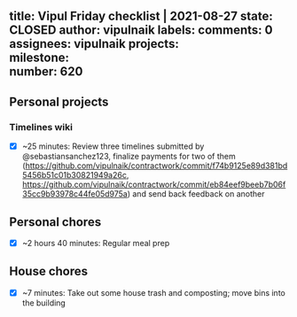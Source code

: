 title:	Vipul Friday checklist | 2021-08-27
state:	CLOSED
author:	vipulnaik
labels:	
comments:	0
assignees:	vipulnaik
projects:	
milestone:	
number:	620
--
## Personal projects

### Timelines wiki

- [x] ~25 minutes: Review three timelines submitted by @sebastiansanchez123, finalize payments for two of them (https://github.com/vipulnaik/contractwork/commit/f74b9125e89d381bd5456b51c01b30821949a26c, https://github.com/vipulnaik/contractwork/commit/eb84eef9beeb7b06f35cc9b93978c44fe05d975a) and send back feedback on another

## Personal chores

- [x] ~2 hours 40 minutes: Regular meal prep

## House chores

- [x] ~7 minutes: Take out some house trash and composting; move bins into the building
